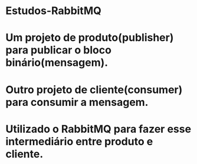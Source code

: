 # Estudos-RabbitMQ

# Um projeto de produto(publisher) para publicar o bloco binário(mensagem).

# Outro projeto de cliente(consumer) para consumir a mensagem.

# Utilizado o RabbitMQ para fazer esse intermediário entre produto e cliente.
